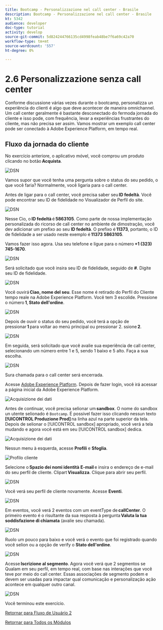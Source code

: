 ```yaml
---
title: Bootcamp - Personalizzazione nel call center - Brasile
description: Bootcamp - Personalizzazione nel call center - Brasile
kt: 5342
audience: developer
doc-type: tutorial
activity: develop
source-git-commit: 5d824244766135cd4998feab48be7f6a69c42a70
workflow-type: tm+mt
source-wordcount: '557'
ht-degree: 0%

---
```


# 2.6 Personalizzazione senza call center

Conforme discussione várias vezes durante o bootcamp, personalizza un experiência do clienti é algo que deve acontecer de maneira omnichannel. Um call center geralmente é bastante desconectado do fermoda jornada do cliente e isso pode, com frequência, levar a experiências frustrantes do cliente, mas não precisa ser assim. Vamos mostrar um exemplo call center pode ser conectado à Adobe Experience Platform, em tempo real.

## Fluxo da jornada do cliente

No exercício anteriore, o aplicativo móvel, você comprou um produto clicando no botão **Acquista**.

![DSN](./images/app20.png)

Vamos supor que você tenha uma pergunta sobre o status do seu pedido, o que você faria? Normalmente, você ligaria para o call center.

Antes de ligar para o call center, você precisa saber seu **ID fedeltà**. Você pode encontrar seu ID de fidelidade no Visualizador de Perfil do site.

![DSN](./images/cc1.png)

Nesse Cio, o **ID fedeltà** é **5863105**. Como parte de nossa implementação personalizada do ricorso de call center no ambiente de dimostração, você dev adicionar um prefixo ao seu **ID fedeltà**. O prefixo é **11373**, portanto, o ID de fidelidade a ser usado neste exemplo é **11373 5863105**.

Vamos fazer isso agora. Usa seu telefone e ligue para o número **+1 (323) 745-1670**.

![DSN](./images/cc2.png)

Será solicitado que você insira seu ID de fidelidade, seguido de **#**. Digite seu ID de fidelidade.

![DSN](./images/cc3.png)

Você ouvirá **Ciao, nome del seu**. Esse nome é retirado do Perfil do Cliente tempo reale na Adobe Experience Platform. Você tem 3 escolide. Pressione o número **1**, **Stato dell&#39;ordine**.

![DSN](./images/cc4.png)

Depois de ouvir o status do seu pedido, você terá a opção de pressionar **1** para voltar ao menù principal ou pressionar 2. ssione **2**.

![DSN](./images/cc5.png)

Em seguida, será solicitado que você avalie sua experiência de call center, selecionando um número entre 1 e 5, sendo 1 baixo e 5 alto. Faça a sua escolha.

![DSN](./images/cc6.png)

Sura chamada para o call center será encerrada.

Acesse [Adobe Experience Platform](https://experience.adobe.com/platform). Depois de fazer login, você irá acessar a página inicial da Adobe Experience Platform.

![Acquisizione dei dati](./images/home.png)

Antes de continuar, você precisa selionar um **sandbox**. O nome do sandbox un utente selionado é ``Bootcamp``. É possível fazer isso clicando nessun texto **[!UICONTROL Produzione Prod]** na linha azul na parte superior da tela. Depois de selionar o [!UICONTROL sandbox] apropriado, você verá a tela mudando e agora você está em seu [!UICONTROL sandbox] dedica.

![Acquisizione dei dati](./images/sb1.png)

Nessun menu à esquerda, acesse **Profili** e **Sfoglia**.

![Profilo cliente](./images/homemenu.png)

Selecione o **Spazio dei nomi identità** **E-mail** e insira o endereço de e-mail do seu perfil de cliente. Clipart **Visualizza**. Clique para abrir seu perfil.

![DSN](./images/cc7.png)

Você verá seu perfil de cliente novamente. Acesse **Eventi**.

![DSN](./images/cc8.png)

Em eventos, você verá 2 eventos com um eventType de **callCenter**. O primeiro evento é o risultante da sua resposta à pergunta **Valuta la tua soddisfazione di chiamata** (avalie seu chamada).

![DSN](./images/cc9.png)

Ruolo um pouco para baixo e você verá o evento que foi registrado quando você selion ou a opção de verify o **Stato dell&#39;ordine**.

![DSN](./images/cc10.png)

Acesse **Iscrizione al segmento**. Agora você verá que 2 segmentos se Qualam em seu perfil, em tempo real, com base nas interações que você teve por meio do call center. Essas associações de segmento podem e devem ser usadas para impactar qual comunicação e personalização ação acontece em qualquer outro canal.

![DSN](./images/cc11.png)

Você terminou este exercício.

[Retornar para Fluxo de Usuário 2](./uc2.md)

[Retornar para Todos os Módulos](../../overview.md)
